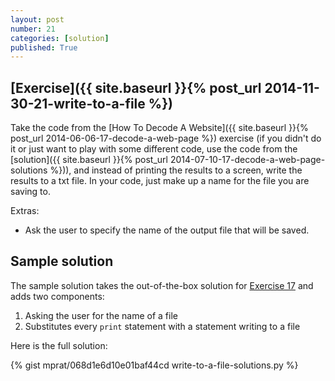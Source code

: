 ```yaml
---
layout: post
number: 21
categories: [solution]
published: True
---
```


## [Exercise]({{ site.baseurl }}{% post_url 2014-11-30-21-write-to-a-file %})

Take the code from the [How To Decode A Website]({{ site.baseurl }}{% post_url 2014-06-06-17-decode-a-web-page %}) exercise (if you didn't do it or just want to play with some different code, use the code from the [solution]({{ site.baseurl }}{% post_url 2014-07-10-17-decode-a-web-page-solutions %})), and instead of printing the results to a screen, write the results to a txt file. In your code, just make up a name for the file you are saving to.

Extras:

* Ask the user to specify the name of the output file that will be saved.

## Sample solution 

The sample solution takes the out-of-the-box solution for [Exercise 17](https://gist.github.com/mprat/b042a834835cfb4bbe6c) and adds two components: 

1. Asking the user for the name of a file 
2. Substitutes every `print` statement with a statement writing to a file

Here is the full solution: 

{% gist mprat/068d1e6d10e01baf44cd write-to-a-file-solutions.py %}